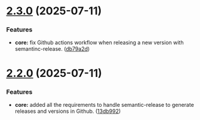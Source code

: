 # [2.3.0](https://github.com/bananabrewery/TiltSenseFirmwareBuilder/compare/v2.2.0...v2.3.0) (2025-07-11)


### Features

* **core:** fix Github actions workflow when releasing a new version with semantinc-release. ([db79a2d](https://github.com/bananabrewery/TiltSenseFirmwareBuilder/commit/db79a2d3c3e4d6fca038111a4eddd8a50819d460))

# [2.2.0](https://github.com/bananabrewery/TiltSenseFirmwareBuilder/compare/v2.1.1...v2.2.0) (2025-07-11)

### Features

- **core:** added all the requirements to handle semantic-release to generate releases and versions in Github. ([13db992](https://github.com/bananabrewery/TiltSenseFirmwareBuilder/commit/13db9920a8c3d08abd28435017726aeedb16df83))
